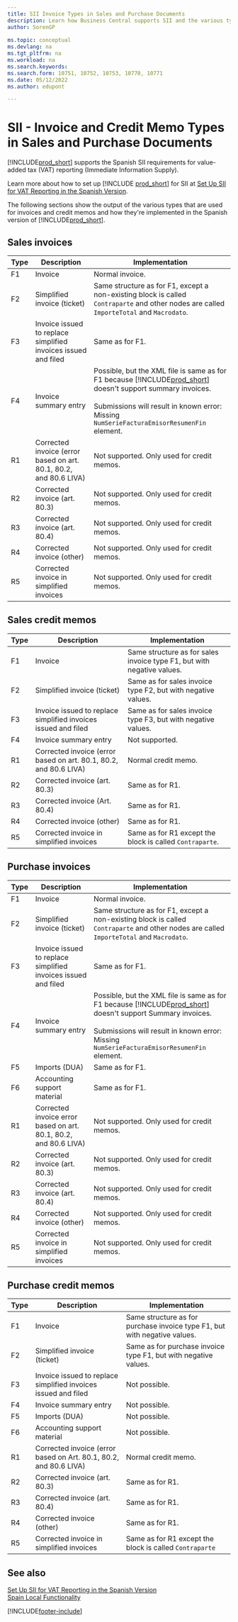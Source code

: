 ```yaml
---
title: SII Invoice Types in Sales and Purchase Documents
description: Learn how Business Central supports SII and the various types of used for invoices and credit memos in the Spanish version.
author: SorenGP
    
ms.topic: conceptual
ms.devlang: na
ms.tgt_pltfrm: na
ms.workload: na
ms.search.keywords:
ms.search.form: 10751, 10752, 10753, 10770, 10771
ms.date: 05/12/2022
ms.author: edupont

---
```

# SII - Invoice and Credit Memo Types in Sales and Purchase Documents

[!INCLUDE[prod_short](../../includes/prod_short.md)] supports the Spanish SII requirements for value-added tax (VAT) reporting (Immediate Information Supply).  

Learn more about how to set up [!INCLUDE [prod_short](../../includes/prod_short.md)] for SII at [Set Up SII for VAT Reporting in the Spanish Version](sii-setup.md).  

The following sections show the output of the various types that are used for invoices and credit memos and how they're implemented in the Spanish version of [!INCLUDE[prod_short](../../includes/prod_short.md)].

## Sales invoices

|Type|Description|Implementation|
|--|--|--|
|F1|Invoice|Normal invoice.|
|F2|Simplified invoice (ticket)|Same structure as for F1, except a non-existing block is called `Contraparte` and other nodes are called `ImporteTotal` and `Macrodato`.|
|F3|Invoice issued to replace simplified invoices issued and filed|Same as for F1.|
|F4|Invoice summary entry|Possible, but the XML file is same as for F1 because [!INCLUDE[prod_short](../../includes/prod_short.md)] doesn't support summary invoices. <br /><br />Submissions will result in known error: Missing `NumSerieFacturaEmisorResumenFin` element.|
|R1|Corrected invoice (error based on art. 80.1, 80.2, and 80.6 LIVA)|Not supported. Only used for credit memos.|
|R2|Corrected invoice (art. 80.3)|Not supported. Only used for credit memos.|
|R3|Corrected invoice (art. 80.4)|Not supported. Only used for credit memos.|
|R4|Corrected invoice (other)|Not supported. Only used for credit memos.|
|R5|Corrected invoice in simplified invoices|Not supported. Only used for credit memos.|

## Sales credit memos

|Type|Description|Implementation|
|--|--|--|
|F1|Invoice|Same structure as for sales invoice type F1, but with negative values.|
|F2|Simplified invoice (ticket)|Same as for sales invoice type F2, but with negative values.|
|F3|Invoice issued to replace simplified invoices issued and filed|Same as for sales invoice type F3, but with negative values.|
|F4|Invoice summary entry|Not supported.|
|R1|Corrected invoice (error based on art. 80.1, 80.2, and 80.6 LIVA)|Normal credit memo.|
|R2|Corrected invoice (art. 80.3)|Same as for R1.|
|R3|Corrected invoice (Art. 80.4)|Same as for R1.|
|R4|Corrected invoice (other)|Same as for R1.|
|R5|Corrected invoice in simplified invoices|Same as for R1 except the block is called `Contraparte`.|

## Purchase invoices

|Type|Description|Implementation|
|--|--|--|
|F1|Invoice|Normal invoice.|
|F2|Simplified invoice (ticket)|Same structure as for F1, except a non-existing block is called `Contraparte` and other nodes are called `ImporteTotal` and `Macrodato`.|
|F3|Invoice issued to replace simplified invoices issued and filed|Same as for F1.|
|F4|Invoice summary entry|Possible, but the XML file is same as for F1 because [!INCLUDE[prod_short](../../includes/prod_short.md)] doesn't support Summary invoices. <br /><br />Submissions will result in known error: Missing `NumSerieFacturaEmisorResumenFin` element.|
|F5|Imports (DUA)|Same as for F1.|
|F6|Accounting support material|Same as for F1.|
|R1|Corrected invoice error based on art. 80.1, 80.2, and 80.6 LIVA)|Not supported. Only used for credit memos.|
|R2|Corrected invoice (art. 80.3)|Not supported. Only used for credit memos.|
|R3|Corrected invoice (art. 80.4)|Not supported. Only used for credit memos.|
|R4|Corrected invoice (other)|Not supported. Only used for credit memos.|
|R5|Corrected invoice in simplified invoices|Not supported. Only used for credit memos.|

## Purchase credit memos

|Type|Description|Implementation|
|--|--|--|
|F1|Invoice|Same structure as for purchase invoice type F1, but with negative values.|
|F2|Simplified invoice (ticket)|Same as for purchase invoice type F1, but with negative values.|
|F3|Invoice issued to replace simplified invoices issued and filed|Not possible.|
|F4|Invoice summary entry|Not possible.|
|F5|Imports (DUA)|Not possible.|
|F6|Accounting support material|Not possible.|
|R1|Corrected invoice (error based on Art. 80.1, 80.2, and 80.6 LIVA)|Normal credit memo.|
|R2|Corrected invoice (art. 80.3)|Same as for R1.|
|R3|Corrected invoice (art. 80.4)|Same as for R1.|
|R4|Corrected invoice (other)|Same as for R1.|
|R5|Corrected invoice in simplified invoices|Same as for R1 except the block is called `Contraparte`|

## See also

[Set Up SII for VAT Reporting in the Spanish Version](sii-setup.md)  
[Spain Local Functionality](spain-local-functionality.md)  
<!--[Setup and user guide for electronic VAT information under SII in the Spanish version of Dynamics NAV](https://aka.ms/SIISetup)  -->

[!INCLUDE[footer-include](../../includes/footer-banner.md)]
